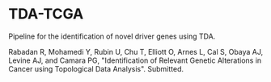 # TDA-TCGA

Pipeline for the identification of novel driver genes using TDA. 

Rabadan R, Mohamedi Y, Rubin U, Chu T, Elliott O, Arnes L, Cal S, Obaya AJ, Levine AJ, and Camara PG, "Identification of Relevant Genetic Alterations in Cancer using Topological Data Analysis". Submitted.

